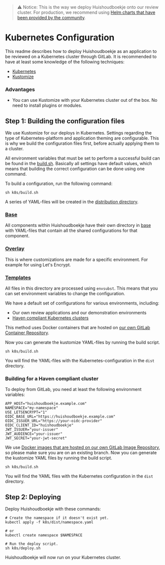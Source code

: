 > ⚠️ Notice: This is the way we deploy Huishoudboekje onto our review cluster.
> For production, we recommend using [Helm charts that have been
> provided by the community](https://gitlab.com/commonground/huishoudboekje/helm-charts).

# Kubernetes Configuration

This readme describes how to deploy Huishoudboekje as an application to be reviewed on a Kubernetes cluster through
GitLab. It is recommended to have at least some knowledge of the following techniques:

- [Kubernetes](https://kubernetes.io/)
- [Kustomize](https://kustomize.io/)

### Advantages

- You can use Kustomize with your Kubernetes cluster out of the box. No need to install plugins or modules.

## Step 1: Building the configuration files

We use Kustomize for our deploys in Kubernetes. Settings regarding the type of Kubernetes-platform and application
theming are configurable. This is why we build the configuration files first, before actually applying them to a
cluster.

All environment variables that must be set to perform a successful build can be found in the [build.sh](./build.sh).
Basically all settings have default values, which means that building the correct configuration can be done using one
command.

To build a configuration, run the following command:

```shell
sh k8s/build.sh
```

A series of YAML-files will be created in the [distribution directory](./dist).

### [Base](./base)

All components within Huishoudboekje have their own directory in [base](./base) with YAML-files that contain all the
shared configurations for that component.

### [Overlay](./overlay)

This is where customizations are made for a specific environment. For example for using Let's Encrypt.

### [Templates](./templates)

All files in this directory are processed using `envsubst`. This means that you can set environment variables to change
the configuration.

We have a default set of configurations for various environments, including:

- Our own review applications and our demonstration environments
- [Haven compliant Kubernetes clusters](https://haven.commonground.nl/)

This method uses Docker containers that are hosted on [our own
GitLab Container Repository](https://gitlab.com/commonground/huishoudboekje/app-new/container_registry).

Now you can generate the kustomize YAML-files by running the build script.

```shell
sh k8s/build.sh
```

You will find the YAML-files with the Kubernetes-configuration in the `dist` directory.

### Building for a Haven compliant cluster

To deploy from GitLab, you need at least the following environment variables:

```shell
APP_HOST="huishoudboekje.example.com"
NAMESPACE="my-namespace"
USE_LETSENCRYPT="1"
OIDC_BASE_URL="https://huishoudboekje.example.com"
OIDC_ISSUER_URL="https://your-oidc-provider"
OIDC_CLIENT_ID="huishoudboekje"
JWT_ISSUER="your-issuer"
JWT_AUDIENCE="your-issuer"
JWT_SECRET="your-jwt-secret"
```

We use [Docker images that are hosted on our own GitLab Image Repository](https://gitlab.com/commonground/huishoudboekje/app-new/container_registry), so please make sure you are on an
existing branch. Now you can generate the kustomize YAML files by running the build script.

```shell
sh k8s/build.sh
```

You will find the YAML files with the Kubernetes configuration in the `dist` directory.

## Step 2: Deploying

Deploy Huishoudboekje with these commands:

```shell
# Create the namespace if it doesn't exist yet.
kubectl apply -f k8s/dist/namespace.yaml

# or
kubectl create namespace $NAMESPACE

# Run the deploy script.
sh k8s/deploy.sh
```

Huishoudboekje will now run on your Kubernetes cluster.
